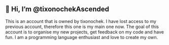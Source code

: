 ## 👋 Hi, I’m @tixonochekAscended
This is an account that is owned by tixonochek. I have lost access to my previous account, therefore this one is my main one now. The goal of this account is to organise my new projects, get feedback on my code and have fun. I am a programming language enthusiast and love to create my own.
